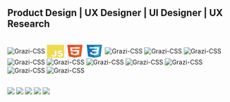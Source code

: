 **<h2>Product Design | UX Designer | UI Designer | UX Research**</h2>

<div style="display: inline_block "><br>
  <img align="center" alt="Grazi-CSS" height="30" width="40"
    src="https://cdn.jsdelivr.net/gh/devicons/devicon/icons/vscode/vscode-original.svg" />
  <img align="center" alt="Grazi-Js" height="30" width="40"
    src="https://raw.githubusercontent.com/devicons/devicon/master/icons/javascript/javascript-plain.svg">
  <img align="center" alt="Grazi-HTML" height="30" width="40"
    src="https://raw.githubusercontent.com/devicons/devicon/master/icons/html5/html5-original.svg">
  <img align="center" alt="Grazi-CSS" height="30" width="40"
    src="https://raw.githubusercontent.com/devicons/devicon/master/icons/css3/css3-original.svg">
  <img align="center" alt="Grazi-CSS" height="30" width="40"
    src="https://cdn.jsdelivr.net/gh/devicons/devicon/icons/sass/sass-original.svg" />
    <img align="center" alt="Grazi-CSS" height="30" width="40"
    src="https://cdn.jsdelivr.net/gh/devicons/devicon/icons/bootstrap/bootstrap-original.svg" />
  <img align="center" alt="Grazi-CSS" height="30" width="40"
    src="https://cdn.jsdelivr.net/gh/devicons/devicon/icons/github/github-original.svg" />
  <img align="center" alt="Grazi-CSS" height="30" width="40"
    src="https://cdn.jsdelivr.net/gh/devicons/devicon/icons/figma/figma-original.svg" /> 
    <img align="center" alt="Grazi-CSS" height="30" width="40"
    src="https://cdn.jsdelivr.net/gh/devicons/devicon/icons/photoshop/photoshop-plain.svg" />
  <img align="center" alt="Grazi-CSS" height="30" width="40"
    src="https://cdn.jsdelivr.net/gh/devicons/devicon/icons/premierepro/premierepro-plain.svg" />
  <img align="center" alt="Grazi-CSS" height="30" width="40"
    src="https://cdn.jsdelivr.net/gh/devicons/devicon/icons/trello/trello-plain.svg" />
  <img align="center" alt="Grazi-CSS" height="30" width="40"
    src="https://cdn.jsdelivr.net/gh/devicons/devicon/icons/jira/jira-original-wordmark.svg" />
   <img align="center" alt="Grazi-CSS" height="30" width="40"
     src="https://cdn.jsdelivr.net/gh/devicons/devicon/icons/webflow/webflow-original.svg" />
  <img align="center" alt="Grazi-CSS" height="30" width="40" 
    src="https://cdn.jsdelivr.net/gh/devicons/devicon/icons/wordpress/wordpress-original.svg" />
</div>
  
  ##
 
<div> 
  <a href="https://instagram.com/gracosta_" target="_blank"><img src="https://img.shields.io/badge/-Instagram-%23E4405F?style=for-the-badge&logo=instagram&logoColor=white" target="_blank"></a>
 	<a href="https://www.twitch.tv/grazicosta97" target="_blank"><img src="https://img.shields.io/badge/Twitch-9146FF?style=for-the-badge&logo=twitch&logoColor=white" target="_blank"></a>
 <a href="https://discord.gg/grazicosta" target="_blank"><img src="https://img.shields.io/badge/Discord-7289DA?style=for-the-badge&logo=discord&logoColor=white" target="_blank"></a> 
  <a href = "mailto:grazieledacosta97@gmail.com"><img src="https://img.shields.io/badge/-Gmail-%23333?style=for-the-badge&logo=gmail&logoColor=white" target="_blank"></a>
  <a href="https://www.linkedin.com/in/graziele-costa-85bb64235" target="_blank"><img src="https://img.shields.io/badge/-LinkedIn-%230077B5?style=for-the-badge&logo=linkedin&logoColor=white" target="_blank"></a> 
</div>
